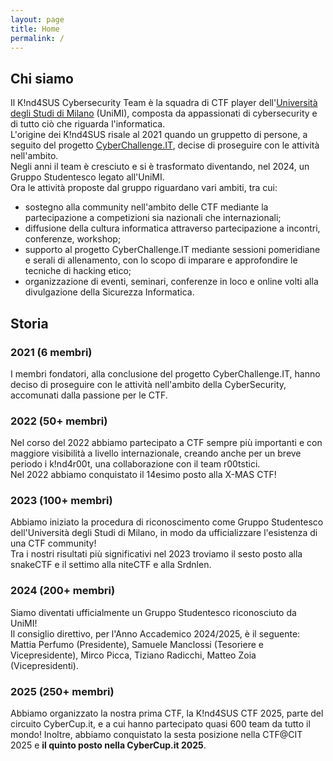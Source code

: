 ```yaml
---
layout: page
title: Home
permalink: /
---
```


## Chi siamo

Il K!nd4SUS Cybersecurity Team è la squadra di CTF player dell'[Università degli Studi di Milano](https://www.unimi.it/) (UniMI), composta da appassionati di cybersecurity e di tutto ciò che riguarda l'informatica. <br>
L'origine dei K!nd4SUS risale al 2021 quando un gruppetto di persone, a seguito del progetto [CyberChallenge.IT](https://cyberchallenge.it/), decise di proseguire con le attività nell'ambito. <br>
Negli anni il team è cresciuto e si è trasformato diventando, nel 2024, un Gruppo Studentesco legato all'UniMI.<br>
Ora le attività proposte dal gruppo riguardano vari ambiti, tra cui:
- sostegno alla community nell'ambito delle CTF mediante la partecipazione a competizioni sia nazionali che internazionali;
- diffusione della cultura informatica attraverso partecipazione a incontri, conferenze, workshop;
- supporto al progetto CyberChallenge.IT mediante sessioni pomeridiane e serali di allenamento, con lo scopo di imparare e approfondire le tecniche di hacking etico;
- organizzazione di eventi, seminari, conferenze in loco e online volti alla divulgazione della Sicurezza Informatica.

## Storia

### 2021 (6 membri)
I membri fondatori, alla conclusione del progetto CyberChallenge.IT, hanno deciso di proseguire con le attività nell'ambito della CyberSecurity, accomunati dalla passione per le CTF. <br>

### 2022 (50+ membri)
Nel corso del 2022 abbiamo partecipato a CTF sempre più importanti e con maggiore visibilità a livello internazionale, creando anche per un breve periodo i k!nd4r00t, una collaborazione con il team r00tstici. <br>
Nel 2022 abbiamo conquistato il 14esimo posto alla X-MAS CTF! <br>

### 2023 (100+ membri)
Abbiamo iniziato la procedura di riconoscimento come Gruppo Studentesco dell'Università degli Studi di Milano, in modo da ufficializzare l'esistenza di una CTF community!<br>
Tra i nostri risultati più significativi nel 2023 troviamo il sesto posto alla snakeCTF e il settimo alla niteCTF e alla Srdnlen. <br>

### 2024 (200+ membri)
Siamo diventati ufficialmente un Gruppo Studentesco riconosciuto da UniMI!<br>
Il consiglio direttivo, per l'Anno Accademico 2024/2025, è il seguente: Mattia Perfumo (Presidente), Samuele Manclossi (Tesoriere e Vicepresidente), Mirco Picca, Tiziano Radicchi, Matteo Zoia (Vicepresidenti).<br>

### 2025 (250+ membri)
Abbiamo organizzato la nostra prima CTF, la K!nd4SUS CTF 2025, parte del circuito CyberCup.it, e a cui hanno partecipato quasi 600 team da tutto il mondo! Inoltre, abbiamo conquistato la sesta posizione nella CTF@CIT 2025 e **il quinto posto nella CyberCup.it 2025**.